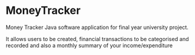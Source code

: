# MoneyTracker
Money Tracker Java software application for final year university project.

It allows users to be created, financial transactions to be categorised and recorded and also a monthly summary of your income/expenditure

